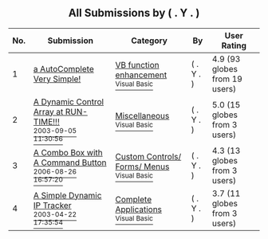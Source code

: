 ﻿<div align="center">

## All Submissions by \( \. Y \. \)

</div>

No.  | Submission | Category | By   | User Rating
---- | ---------- | -------- | ---- | -----------
1 | [a AutoComplete Very Simple\!<br />](https://github.com/Planet-Source-Code/y-a-autocomplete-very-simple__1-43911) | [VB function enhancement<br /><sup>Visual Basic</sup>](../ByCategory/vb-function-enhancement__1-25.md) | \( \. Y \. \) | 4.9 (93 globes from 19 users)
2 | [A Dynamic Control Array at RUN\-TIME\!\!\!<br /><sup>2003-09-05 11:30:56</sup>](https://github.com/Planet-Source-Code/y-a-dynamic-control-array-at-run-time__1-48287) | [Miscellaneous<br /><sup>Visual Basic</sup>](../ByCategory/miscellaneous__1-1.md) | \( \. Y \. \) | 5.0 (15 globes from 3 users)
3 | [A Combo Box with A Command Button<br /><sup>2006-08-26 16:57:20</sup>](https://github.com/Planet-Source-Code/y-a-combo-box-with-a-command-button__1-66302) | [Custom Controls/ Forms/  Menus<br /><sup>Visual Basic</sup>](../ByCategory/custom-controls-forms-menus__1-4.md) | \( \. Y \. \) | 4.3 (13 globes from 3 users)
4 | [A Simple Dynamic IP Tracker<br /><sup>2003-04-22 17:35:54</sup>](https://github.com/Planet-Source-Code/y-a-simple-dynamic-ip-tracker__1-44964) | [Complete Applications<br /><sup>Visual Basic</sup>](../ByCategory/complete-applications__1-27.md) | \( \. Y \. \) | 3.7 (11 globes from 3 users)
